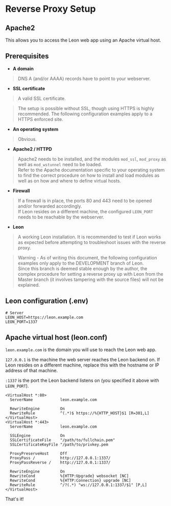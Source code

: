 # Reverse Proxy Setup

## Apache2

This allows you to access the Leon web app using an Apache virtual host.

## Prerequisites 

- **A domain**
> DNS A (and/or AAAA) records have to point to your webserver.

- **SSL certificate**
> A valid SSL certificate.

> The setup is possible without SSL, though using HTTPS is highly recommended. The following configuration examples apply to a HTTPS enforced site.

- **An operating system**
> Obvious.

- **Apache2 / HTTPD**
> Apache2 needs to be installed, and the modules `mod_ssl`, `mod_proxy` as well as `mod_wstunnel` need to be loaded.
<br>Refer to the Apache documentation specific to your operating system to find the correct procedure on how to install and load modules as well as on how and where to define virtual hosts.

- **Firewall**
> If a firewall is in place, the ports 80 and 443 need to be opened and/or forwarded accordingly.
<br>If Leon resides on a different machine, the configured `LEON_PORT` needs to be reachable by the webserver.

- **Leon**
> A working Leon installation. It is recommended to test if Leon works as expected before attempting to troubleshoot issues with the reverse proxy.

> Warning - As of writing this document, the following configuration examples only apply to the DEVELOPMENT branch of Leon.
<br>Since this branch is deemed stable enough by the author, the complex procedure for setting a reverse proxy up with Leon from the Master branch (it involves tampering with the source files) will not be explained.

## Leon configuration (.env)

    # Server
    LEON_HOST=https://leon.example.com
    LEON_PORT=1337
    
## Apache virtual host (leon.conf)

`leon.example.com` is the domain you will use to reach the Leon web app.

`127.0.0.1` is the machine the web server reaches the Leon backend on. If Leon resides on a different machine, replace this with the hostname or IP address of that machine.

`:1337` is the port the Leon backend listens on (you specified it above with `LEON_PORT`).


    <VirtualHost *:80>
      ServerName            leon.example.com
      
      RewriteEngine         On
      RewriteRule           ^(.*)$ https://%{HTTP_HOST}$1 [R=301,L]
    </VirtualHost>
    <VirtualHost *:443>
      ServerName            leon.example.com
      
      SSLEngine             On
      SSLCertificateFile    "/path/to/fullchain.pem"
      SSLCertificateKeyFile "/path/to/privkey.pem
      
      ProxyPreserveHost     Off
      ProxyPass /           http://127.0.0.1:1337/
      ProxyPassReverse /    http://127.0.0.1:1337/
      
      RewriteEngine         On
      RewriteCond           %{HTTP:Upgrade} websocket [NC]
      RewriteCond           %{HTTP:Connection} upgrade [NC]
      RewriteRule           ^/?(.*) "ws://127.0.0.1:1337/$1" [P,L]
    </VirtualHost>

 
 That's it!
      
      
